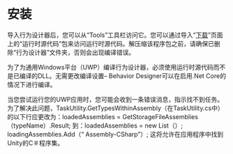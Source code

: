 # 安装
导入行为设计器后，您可以从“Tools”工具栏访问它。您可以通过导入“[下载](https://opsive.com/downloads/?pid=803)”页面上的“运行时源代码”包来访问运行时源代码。解压缩该程序包之前，请确保已删除“行为设计器”文件夹，否则会出现编译错误。

为了为通用Windows平台（UWP）编译行为设计器，必须使用运行时源代码而不是已编译的DLL。无需更改编译设置– Behavior Designer可以在启用.Net Core的情况下进行编译。

当您尝试运行您的UWP应用时，您可能会收到一条错误消息，指示找不到任务。为了解决此问题，TaskUtility.GetTypesWithinAssembly（在TaskUtility.cs中）的以下行应更改为：loadedAssemblies = GetStorageFileAssemblies（typeName）.Result;
到：loadedAssemblies = new List（）; 
loadingAssemblies.Add（“ Assembly-CSharp”）;
这将允许在应用程序中找到Unity的C＃程序集。
<!--stackedit_data:
eyJoaXN0b3J5IjpbMjA1NjA3NDcwMywxMTEzNjcyMDFdfQ==
-->